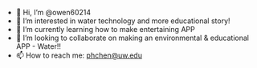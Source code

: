 - 👋 Hi, I’m @owen60214
- 👀 I’m interested in water technology and more educational story!
- 🌱 I’m currently learning how to make entertaining APP
- 💞️ I’m looking to collaborate on making an environmental & educational APP - Water!!
- 📫 How to reach me: phchen@uw.edu

<!---
owen60214/owen60214 is a ✨ special ✨ repository because its `README.md` (this file) appears on your GitHub profile.
You can click the Preview link to take a look at your changes.
--->
